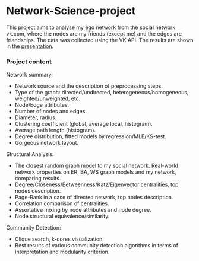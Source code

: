 # Network-Science-project

This project aims to analyse my ego network from the social network vk.com, where the nodes are my friends (except me) and the edges are friendships. The data was collected using the VK API. The results are shown in the [presentation](https://github.com/thecrazymage/Network-Science-project/blob/main/results.pdf).


### Project content

Network summary:
- Network source and the description of preprocessing steps.
- Type of the graph: directed/undirected, heterogeneous/homogeneous, weighted/unweighted, etc.
- Node/Edge attributes.
- Number of nodes and edges.
- Diameter, radius.
- Clustering coefficient (global, average local, histogram).
- Average path length (histogram).
- Degree distribution, fitted models by regression/MLE/KS-test.
- Gorgeous network layout.

Structural Analysis:
- The closest random graph model to my social network. Real-world network properties on ER, BA, WS graph models and my network, comparing results.
- Degree/Closeness/Betweenness/Katz/Eigenvector centralities, top nodes description.
- Page-Rank in a case of directed network, top nodes description.
- Correlation comparison of centralities.
- Assortative mixing by node attributes and node degree.
- Node structural equivalence/similarity.

Community Detection:
- Clique search, k-cores visualization.
- Best results of various community detection algorithms in terms of interpretation and modularity criterion.